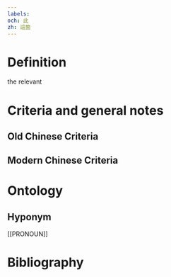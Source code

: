 ```yaml
---
labels: 
och: 此
zh: 這箇
---
```


# Definition
the relevant
# Criteria and general notes
## Old Chinese Criteria

## Modern Chinese Criteria

# Ontology

## Hyponym
[[PRONOUN]]
# Bibliography